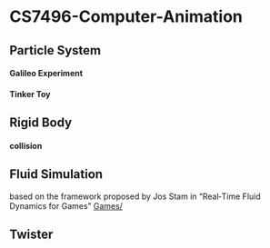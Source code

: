# CS7496-Computer-Animation
## Particle System
#### Galileo Experiment

#### Tinker Toy

## Rigid Body
#### collision

## Fluid Simulation
based on the framework proposed by Jos Stam in “Real‐Time Fluid Dynamics for Games”
<a href="http://example.com/">Games/</a>

## Twister
